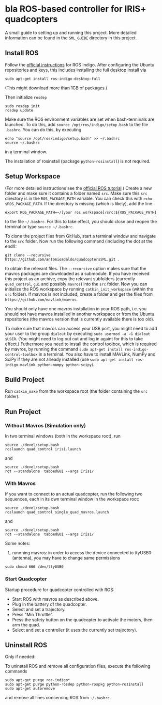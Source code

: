 bla
ROS-based controller for IRIS+ quadcopters
==========================================

A small guide to setting up and running this project.
More detailed information can be found in the `SML_GUIDE` directory in this project.

## Install ROS

Follow the [official instructions](http://wiki.ros.org/indigo/Installation/Ubuntu) for ROS Indigo.
After configuring the Ubuntu repositories and keys, this includes installing the full desktop install via
~~~~
sudo apt-get install ros-indigo-desktop-full
~~~~
(This might download more than 1GB of packages.)

Then initialize `rosdep`
~~~~
sudo rosdep init
rosdep update
~~~~

Make sure the ROS environment variables are set when bash-terminals are launched.
To do this, add `source /opt/ros/indigo/setup.bash` to the file `.bashrc`.
You can do this, by executing
~~~~
echo "source /opt/ros/indigo/setup.bash" >> ~/.bashrc
source ~/.bashrc
~~~~
in a terminal window.

The installation of rosinstall (package `python-rosinstall`) is not required.

## Setup Workspace

(For more detailed instructions see the [official ROS tutorial](http://wiki.ros.org/ROS/Tutorials/InstallingandConfiguringROSEnvironment).)
Create a new folder and make sure it contains a folder named `src`.
Make sure this `src` directory is in the `ROS_PACKAGE_PATH` variable.
You can check this with `echo $ROS_PACKAGE_PATH`.
If the directory is missing (which is likely), add the line
~~~~
export ROS_PACKAGE_PATH=~/[your ros workspace]/src:${ROS_PACKAGE_PATH}
~~~~
to the file `~/.bashrc`.
For this to take effect, you should close and reopen the terminal or type `source ~/.bashrc`.

To clone the project files from GitHub, start a terminal window and navigate to the `src` folder.
Now run the following command (including the dot at the end!):
~~~~
git clone --recursive https://github.com/antonioadaldo/quadcoptersSML.git .
~~~~
to obtain the relevant files.
The `--recursive` option makes sure that the mavros packages are downloaded as a submodule.
If you have received this project as an archive, copy the relevant subfolders (currently `quad_control`, `gui` and possibly `mavros`) into the `src` folder.
Now you can initialize the ROS workspace by running `catkin_init_workspace` (within the `src` folder). 
If mavros is not included, create a folder and get the files from `https://github.com/mavlink/mavros`.

You should only have one mavros installation in your ROS path, i.e. you should not have mavros installed in another workspace or from the Ubuntu repositories (the mavros version that is currently available there is too old).

To make sure that mavros can access your USB port, you might need to add your user to the group `dialout` by executing `sudo usermod -a -G dialout $USER`.
(You might need to log out out and log in againt for this to take effect.)
Futhermore you need to install the control toolbox, which is required by mavros, by running the command `sudo apt-get install ros-indigo-control-toolbox` in a terminal.
You also have to install MAVLink, NumPy and SciPy if they are not already installed (use `sudo apt-get install ros-indigo-mavlink python-numpy python-scipy`).

## Build Project

Run `catkin_make` from the workspace root (the folder containing the `src` folder).

## Run Project

### Without Mavros (Simulation only)

In two terminal windows (both in the workspace root), run
~~~~
source ./devel/setup.bash
roslaunch quad_control iris1.launch
~~~~
and
~~~~
source ./devel/setup.bash
rqt --standalone  tabbedGUI --args Iris1/
~~~~

### With Mavros

If you want to connect to an actual quadcopter, run the following two sequences, each in its own terminal window in the workspace root:
~~~~
source ./devel/setup.bash
roslaunch quad_control single_quad_mavros.launch
~~~~
and
~~~~
source ./devel/setup.bash
rqt --standalone  tabbedGUI --args Iris1/
~~~~

Some notes:

1. runnning mavros: in order to access the device connected to ttyUSB0 (antenna), you may have to change same permissions 
```
sudo chmod 666 /dev/ttyUSB0
```

### Start Quadcopter

Startup procedure for quadcopter controlled with ROS:

- Start ROS with mavros as described above.
- Plug in the battery of the quadcopter.
- Select and set a trajectory.
- Press "Min Throttle".
- Press the safety button on the quadcopter to activate the motors, then arm the quad.
- Select and set a controller (it uses the currently set trajectory).

## Uninstall ROS

Only if needed:

To uninstall ROS and remove all configuration files, execute the following commands
~~~~
sudo apt-get purge ros-indigo*
sudo apt-get purge python-rosdep python-rospkg python-rosinstall
sudo apt-get autoremove
~~~~
and remove all lines concerning ROS from `~/.bashrc`.
